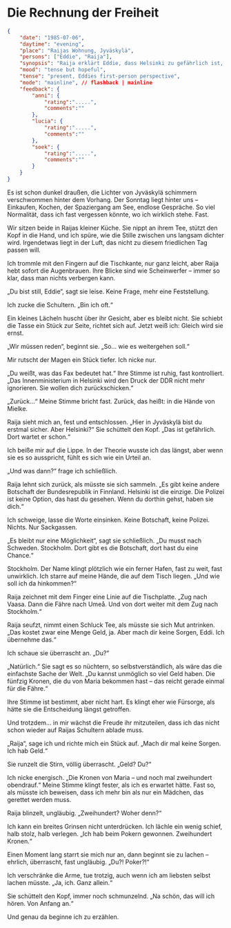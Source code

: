 # Die Rechnung der Freiheit

```json
{
    "date": "1985-07-06",
    "daytime": "evening",
    "place": "Raijas Wohnung, Jyväskylä",
    "persons": ["Eddie", "Raija"],
    "synopsis": "Raija erklärt Eddie, dass Helsinki zu gefährlich ist, und rät ihr, nach Schweden zu fliehen. Eddie verrät stolz, dass sie durch Poker genug Geld hat, um die Reise selbst zu bezahlen.",
    "mood": "tense but hopeful",
    "tense": "present, Eddies first-person perspective",
    "mode": "mainline", // flashback | mainline
    "feedback": {
        "anni": {
            "rating":".....",
            "comments":""
        },
        "lucia": {
            "rating":".....",
            "comments":""
        },
        "soek": {
            "rating":".....",
            "comments":""
        }
    }
}
```

Es ist schon dunkel draußen, die Lichter von Jyväskylä schimmern verschwommen hinter dem Vorhang. Der Sonntag liegt hinter uns – Einkaufen, Kochen, der Spaziergang am See, endlose Gespräche. So viel Normalität, dass ich fast vergessen könnte, wo ich wirklich stehe. Fast.

Wir sitzen beide in Raijas kleiner Küche. Sie nippt an ihrem Tee, stützt den Kopf in die Hand, und ich spüre, wie die Stille zwischen uns langsam dichter wird. Irgendetwas liegt in der Luft, das nicht zu diesem friedlichen Tag passen will.

Ich trommle mit den Fingern auf die Tischkante, nur ganz leicht, aber Raija hebt sofort die Augenbrauen. Ihre Blicke sind wie Scheinwerfer – immer so klar, dass man nichts verbergen kann.

„Du bist still, Eddie“, sagt sie leise. Keine Frage, mehr eine Feststellung.

Ich zucke die Schultern. „Bin ich oft.“

Ein kleines Lächeln huscht über ihr Gesicht, aber es bleibt nicht. Sie schiebt die Tasse ein Stück zur Seite, richtet sich auf. Jetzt weiß ich: Gleich wird sie ernst.

„Wir müssen reden“, beginnt sie. „So… wie es weitergehen soll.“

Mir rutscht der Magen ein Stück tiefer. Ich nicke nur.

„Du weißt, was das Fax bedeutet hat.“ Ihre Stimme ist ruhig, fast kontrolliert. „Das Innenministerium in Helsinki wird den Druck der DDR nicht mehr ignorieren. Sie wollen dich zurückschicken.“

„Zurück…“ Meine Stimme bricht fast. Zurück, das heißt: in die Hände von Mielke.

Raija sieht mich an, fest und entschlossen. „Hier in Jyväskylä bist du erstmal sicher. Aber Helsinki?“ Sie schüttelt den Kopf. „Das ist gefährlich. Dort wartet er schon.“

Ich beiße mir auf die Lippe. In der Theorie wusste ich das längst, aber wenn sie es so ausspricht, fühlt es sich wie ein Urteil an.

„Und was dann?“ frage ich schließlich.

Raija lehnt sich zurück, als müsste sie sich sammeln. „Es gibt keine andere Botschaft der Bundesrepublik in Finnland. Helsinki ist die einzige. Die Polizei ist keine Option, das hast du gesehen. Wenn du dorthin gehst, haben sie dich.“

Ich schweige, lasse die Worte einsinken. Keine Botschaft, keine Polizei. Nichts. Nur Sackgassen.

„Es bleibt nur eine Möglichkeit“, sagt sie schließlich. „Du musst nach Schweden. Stockholm. Dort gibt es die Botschaft, dort hast du eine Chance.“

Stockholm. Der Name klingt plötzlich wie ein ferner Hafen, fast zu weit, fast unwirklich. Ich starre auf meine Hände, die auf dem Tisch liegen. „Und wie soll ich da hinkommen?“

Raija zeichnet mit dem Finger eine Linie auf die Tischplatte. „Zug nach Vaasa. Dann die Fähre nach Umeå. Und von dort weiter mit dem Zug nach Stockholm.“

Raija seufzt, nimmt einen Schluck Tee, als müsste sie sich Mut antrinken. „Das
kostet zwar eine Menge Geld, ja. Aber mach dir keine Sorgen, Eddi. Ich übernehme das.“

Ich schaue sie überrascht an. „Du?“

„Natürlich.“ Sie sagt es so nüchtern, so selbstverständlich, als wäre das die
einfachste Sache der Welt. „Du kannst unmöglich so viel Geld haben. Die fünfzig Kronen,
die du von Maria bekommen hast – das reicht gerade einmal für die Fähre.“

Ihre Stimme ist bestimmt, aber nicht hart. Es klingt eher wie Fürsorge, als hätte sie die Entscheidung längst getroffen.

Und trotzdem… in mir wächst die Freude ihr mitzuteilen, dass ich das nicht schon
wieder auf Raijas Schultern ablade muss.

„Raija“, sage ich und richte mich ein Stück auf. „Mach dir mal keine Sorgen. Ich hab Geld.“

Sie runzelt die Stirn, völlig überrascht. „Geld? Du?“

Ich nicke energisch. „Die Kronen von Maria – und noch mal zweihundert obendrauf.“ Meine Stimme klingt fester, als ich es erwartet hätte. Fast so, als müsste ich beweisen, dass ich mehr bin als nur ein Mädchen, das gerettet werden muss.

Raija blinzelt, ungläubig. „Zweihundert? Woher denn?“

Ich kann ein breites Grinsen nicht unterdrücken. Ich lächle ein wenig schief, halb stolz, halb verlegen. „Ich hab beim Pokern gewonnen. Zweihundert Kronen.“

Einen Moment lang starrt sie mich nur an, dann beginnt sie zu lachen – ehrlich, überrascht, fast ungläubig. „Du?! Poker?!“

Ich verschränke die Arme, tue trotzig, auch wenn ich am liebsten selbst lachen müsste. „Ja, ich. Ganz allein.“

Sie schüttelt den Kopf, immer noch schmunzelnd. „Na schön, das will ich hören. Von Anfang an.“

Und genau da beginne ich zu erzählen.
